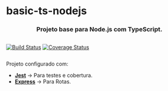 # basic-ts-nodejs


<h3 style="text-align: center">
  Projeto base para Node.js com TypeScript.
</h3>

<div style="align-content: center; width: 100% ">

[![Build Status](https://travis-ci.com/ramoura/basic-ts-nodejs.svg?branch=master)](https://travis-ci.com/ramoura/basic-ts-nodejs)
[![Coverage Status](https://coveralls.io/repos/github/ramoura/basic-ts-nodejs/badge.svg?branch=master)](https://coveralls.io/github/ramoura/basic-ts-nodejs?branch=master)

</div>

Projeto configurado com:
- **[Jest](https://jestjs.io/)** -> Para testes e cobertura.
- **[Express](https://expressjs.com/)** -> Para Rotas.

<br>

